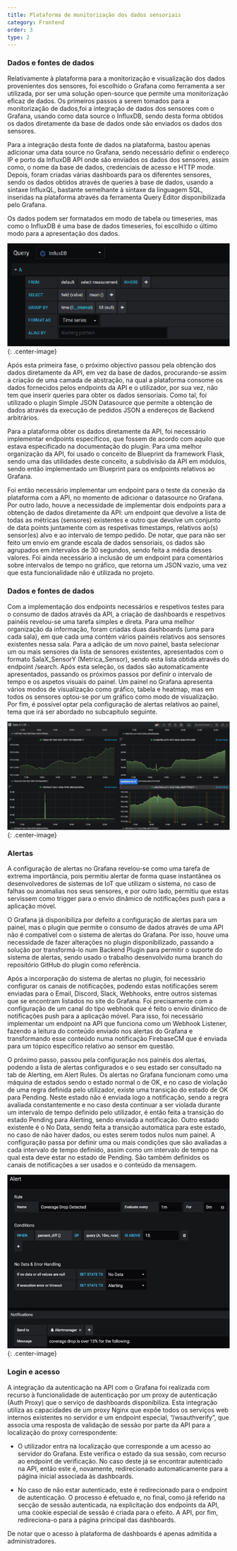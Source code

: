 ```yaml
---
title: Plataforma de monitorização dos dados sensoriais
category: Frontend
order: 3
type: 2
---
```


### Dados e fontes de dados

Relativamente à plataforma para a monitorização e visualização dos dados provenientes dos sensores, foi escolhido o Grafana como ferramenta a ser utilizada, por ser uma solução open-source que permite uma monitorização eficaz de dados. Os primeiros passos a serem tomados para a monitorização de dados,foi a integração de dados dos sensores com o Grafana, usando como data source o InfluxDB, sendo desta forma obtidos os dados diretamente da base de dados onde são enviados os dados dos sensores.

Para a integração desta fonte de dados na plataforma, bastou apenas adicionar uma data source no Grafana, sendo necessário definir o endereço IP e porto da InfluxDB API onde são enviados os dados dos sensores, assim como, o nome da base de dados, credenciais de acesso e HTTP mode. Depois, foram criadas várias dashboards para os diferentes sensores, sendo os dados obtidos através de queries à base de dados, usando a sintaxe InfluxQL, bastante semelhante à sintaxe da linguagem SQL, inseridas na plataforma através da ferramenta Query Editor disponibilizada pelo Grafana.

Os dados podem ser formatados em modo de tabela ou timeseries, mas como o InfluxDB é uma base de dados timeseries, foi escolhido o último modo para a apresentação dos dados.

![query-editor](/images/posts/query_editor.png){: .center-image}

Após esta primeira fase, o próximo objectivo passou pela obtenção dos dados diretamente da API, em vez da base de dados, procurando-se assim a criação de uma camada de abstração, na qual a plataforma consome os dados fornecidos pelos endpoints da API e o utilizador, por sua vez, não tem que inserir queries para obter os dados sensoriais. Como tal, foi utilizado o plugin Simple JSON Datasource que permite a obtenção de dados através da execução de pedidos JSON a endereços de Backend arbitrários.

Para a plataforma obter os dados diretamente da API, foi necessário implementar endpoints específicos, que fossem de acordo com aquilo que estava especificado na documentação do plugin. Para uma melhor organização da API, foi usado o conceito de Blueprint da framework Flask, sendo uma das utilidades deste conceito, a subdivisão da API em módulos, sendo então implementado um Blueprint para os endpoints relativos ao Grafana.

Foi então necessário implementar um endpoint para o teste da conexão da plataforma com a API, no momento de adicionar o datasource no Grafana. Por outro lado, houve a necessidade de implementar dois endpoints para a obtenção de dados diretamente da API: um endpoint que devolve a lista de todas as métricas (sensores) existentes e outro que devolve um conjunto de data points juntamente com as respetivas timestamps, relativos ao(s) sensor(es) alvo e ao intervalo de tempo pedido. De notar, que para não ser feito um envio em grande escala de dados sensoriais, os dados são agrupados em intervalos de 30 segundos, sendo feita a média desses valores. Foi ainda necessário a inclusão de um endpoint para comentários sobre intervalos de tempo no gráfico, que retorna um JSON vazio, uma vez que esta funcionalidade não é utilizada no projeto.

### Dados e fontes de dados

Com a implementação dos endpoints necessários e respetivos testes para o consumo de dados através da API, a criação de dashboards e respetivos painéis revelou-se uma tarefa simples e direta. Para uma melhor organização da informação, foram criadas duas dashboards (uma para cada sala), em que cada uma contém vários painéis relativos aos sensores existentes nessa sala. Para a adição de um novo painel, basta selecionar um ou mais sensores da lista de sensores existentes, apresentados com o formato SalaX_SensorY (Metrica_Sensor), sendo esta lista obtida através do endpoint /search. Após esta seleção, os dados são automaticamente apresentados, passando os próximos passos por definir o intervalo de tempo e os aspetos visuais do painel. Um painel no Grafana apresenta vários modos de visualização como gráfico, tabela e heatmap, mas em todos os sensores optou-se por um gráfico como modo de visualização. Por fim, é possível optar pela configuração de alertas relativos ao painel, tema que irá ser abordado no subcapítulo seguinte.


![dashboard-grafana](/images/posts/dashboardgrafana.png){: .center-image}
### Alertas

A configuração de alertas no Grafana revelou-se como uma tarefa de extrema importância, pois permitiu alertar de forma quase instantânea os desenvolvedores de sistemas de IoT que utilizam o sistema, no caso de falhas ou anomalias nos seus sensores, e por outro lado, permitiu que estas servissem como trigger para o envio dinâmico de notificações push para a aplicação móvel.  

O Grafana já disponibiliza por defeito a configuração de alertas para um painel, mas o plugin que permite o consumo de dados através de uma API não é compatível com o sistema de alertas do Grafana. Por isso, houve uma necessidade de fazer alterações no plugin disponibilizado, passando a solução por transformá-lo num Backend Plugin para permitir o suporte do sistema de alertas, sendo usado o trabalho desenvolvido numa branch do repositório GitHub do plugin como referência.

Após a incorporação do sistema de alertas no plugin, foi necessário configurar os canais de notificações, podendo estas notificações serem enviadas para o Email, Discord, Slack, Webhooks, entre outros sistemas que se encontram listados no site do Grafana. Foi precisamente com a configuração de um canal do tipo webhook que é feito o envio dinâmico de notificações push para a aplicação móvel. Para isso, foi necessário implementar um endpoint na API que funciona como um Webhook Listener, fazendo a leitura do conteúdo enviado nos alertas do Grafana e transformando esse conteúdo numa notificação FirebaseCM que é enviada para um tópico específico relativo ao sensor em questão.

O próximo passo, passou pela configuração nos painéis dos alertas, podendo a lista de alertas configurados e o seu estado ser consultado na tab de Alerting, em Alert Rules. Os alertas no Grafana funcionam como uma máquina de estados sendo o estado normal o de OK, e no caso de violação de uma regra definida pelo utilizador, existe uma transição do estado de OK para Pending. Neste estado não é enviada logo a notificação, sendo a regra avaliada constantemente e no caso desta continuar a ser violada durante um intervalo de tempo definido pelo utilizador, é então feita a transição do estado Pending para Alerting, sendo enviada a notificação. Outro estado existente é o No Data, sendo feita a transição automática para este estado, no caso de não haver dados, ou estes serem todos nulos num painel. A configuração passa por definir uma ou mais condições que são avaliadas a cada intervalo de tempo definido, assim como um intervalo de tempo na qual esta deve estar no estado de Pending. São também definidos os canais de notificações a ser usados e o conteúdo da mensagem.

![grafana-alerts](/images/posts/grafana_alerts.png){: .center-image}

### Login e acesso

A integração da autenticação na API com o Grafana foi realizada com recurso à funcionalidade de autenticação por um proxy de autenticação (Auth Proxy) que o serviço de dashboards disponibiliza.
Esta integração utiliza as capacidades de um proxy Nginx que expõe todos os serviços web internos existentes no servidor e um endpoint especial, “/wsauthverify”, que associa uma resposta de validação de sessão por parte da API para a localização do proxy correspondente:

- O utilizador entra na localização que corresponde a um acesso ao servidor do Grafana. Este verifica o estado da sua sessão, com recurso ao endpoint de verificação. No caso deste já se encontrar autenticado na API, então este é, novamente, redirecionado automaticamente para a página inicial associada às dashboards.

- No caso de não estar autenticado, este é redirecionado para o endpoint de autenticação. O processo é efetuado e, no final, como já referido na secção de sessão autenticada, na explicitação dos endpoints da API, uma cookie especial de sessão é criada para o efeito. A API, por fim, redireciona-o para a página principal das dashboards.

De notar que o acesso à plataforma de dashboards é apenas admitida a administradores.
